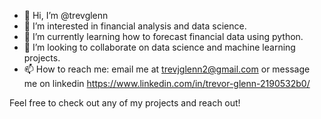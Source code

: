 - 👋 Hi, I’m @trevglenn
- 👀 I’m interested in financial analysis and data science.
- 🌱 I’m currently learning how to forecast financial data using python.
- 💞️ I’m looking to collaborate on data science and machine learning projects.
- 📫 How to reach me: email me at trevjglenn2@gmail.com or message me on linkedin https://www.linkedin.com/in/trevor-glenn-2190532b0/

Feel free to check out any of my projects and reach out!

<!---
trevglenn/trevglenn is a ✨ special ✨ repository because its `README.md` (this file) appears on your GitHub profile.
You can click the Preview link to take a look at your changes.
--->
